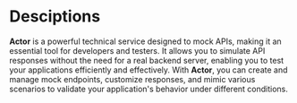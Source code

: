 # Desciptions

**Actor** is a powerful technical service designed to mock APIs, making it an essential tool for developers and testers. It allows you to simulate API responses without the need for a real backend server, enabling you to test your applications efficiently and effectively. With **Actor**, you can create and manage mock endpoints, customize responses, and mimic various scenarios to validate your application's behavior under different conditions.
